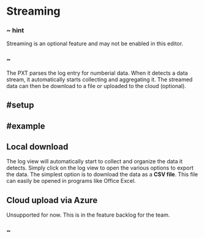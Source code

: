 # Streaming

### ~ hint

Streaming is an optional feature and may not be enabled in this editor.

### ~

The PXT parses the log entry for numberial data. When it detects a data stream, it automatically starts collecting and aggregating it. The streamed data can then be download to a file or uploaded to the cloud (optional).

## #setup

## #example

## Local download

The log view will automatically start to collect and organize the data it detects. Simply click on the log view to open the various options to export the data. The simplest option is to download the data as a **CSV file**. This file can easily be opened in programs like Office Excel.

## Cloud upload via Azure

Unsupported for now. This is in the feature backlog for the team.

### ~